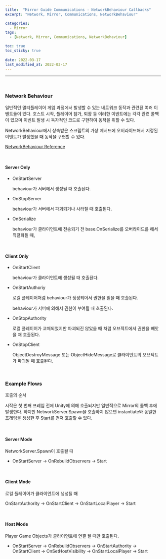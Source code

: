 ```yaml
---
title:  "Mirror Guide Communications - NetworkBehaviour Callbacks"
excerpt: "Network, Mirror, Communications, NetworkBehaviour"

categories:
  - Mirror
tags:
  - [Network, Mirror, Communications, NetworkBehaviour]

toc: true
toc_sticky: true
 
date: 2022-03-17
last_modified_at: 2022-03-17
---  
```


***

<br>

### Network Behaviour

일반적인 멀티플레이어 게임 과정에서 발생할 수 있는 네트워크 동작과 관련된 여러 이벤트들이 있다.
호스트 시작, 플레이어 참가, 퇴장 등 이러한 이벤트에는 각각 관련 콜백이 있으며 이벤트 발생 시 독자적인 코드로 구현하여 동작을 취할 수 있다.

NetworkBehaviour에서 상속받은 스크립트의 가상 메서드에 오버라이드해서 지정된 이벤트가 발생했을 때 동작을 구현할 수 있다.

<a href="https://mirror-networking.com/docs/api/Mirror.NetworkBehaviour.html">NetworkBehaviour Reference</a>

<br>

#### Server Only

* OnStartServer

  behaviour가 서버에서 생성될 때 호출된다.

* OnStopServer

  behaviour가 서버에서 파괴되거나 사라질 때 호출된다. 

* OnSerialize

  behaviour가 클라이언트에 전송되기 전 base.OnSerialize를 오버라이드를 해서 직렬화될 때, 

<br>

#### Client Only

* OnStartClient

  behaviour가 클라이언트에 생성될 때 호출된다.

* OnStartAuthoriy

  로컬 플레이어처럼 behaviour가 생성되어서 권한을 얻을 때 호출된다.

  behaviour가 서버에 의해서 권한이 부여될 때 호출된다.

* OnStopAuthority

  로컬 플레이어가 교체되었지만 파괴되진 않았을 때 처럼 오브젝트에서 권한을 빼앗을 때 호출된다.

* OnStopClient

  ObjectDestroyMessage 또는 ObjectHideMessage로 클라이언트의 오브젝트가 파괴될 때 호출된다.

<br>

### Example Flows

호출의 순서

시작은 첫 번째 프레임 전에 Unity에 의해 호출되지만 일반적으로 Mirror의 콜백 후에 발생한다. 하지만 NetworkServer.Spawn을 호출하지 않으면 instantiate와 동일한 프레임을 생성한 후 Start를 먼저 호출할 수 있다.

<br>

#### Server Mode

NetworkServer.Spawn이 호출될 때 

* OnStartServer -> OnRebuildObservers -> Start

<br>

#### Client Mode

로컬 플레이어가 클라이언트에 생성될 때

OnStartAuthority -> OnStartClient -> OnStartLocalPlayer -> Start

<br>

#### Host Mode

Player Game Objects가 클라이언트에 연결 될 때만 호출된다.

* OnStartServer -> OnRebuildObservers -> OnStartAuthority -> OnStartClient -> OnSetHostVisibility -> OnStartLocalPlayer -> Start

